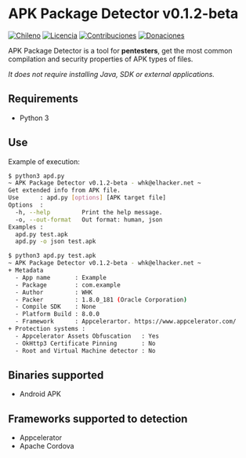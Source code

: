 # APK Package Detector v0.1.2-beta

[![Chileno](https://img.shields.io/badge/From-Chile-blue.svg)](https://es.wikipedia.org/wiki/Chile)
[![Licencia](https://img.shields.io/badge/license-GPL%20(%3E%3D%202)-blue.svg)](https://www.gnu.org/licenses/gpl-3.0.html)
[![Contribuciones](https://img.shields.io/badge/contributions-welcome-blue.svg)](https://github.com/WHK102/apk-package-detector/issues)
[![Donaciones](https://img.shields.io/badge/Donate-PayPal-blue.svg)](https://paypal.me/whk102)

APK Package Detector is a tool for **pentesters**, get the most common
compilation and security properties of APK types of files.

*It does not require installing Java, SDK or external applications.*


## Requirements

- Python 3


## Use

Example of execution:

```bash
$ python3 apd.py
~ APK Package Detector v0.1.2-beta - whk@elhacker.net ~
Get extended info from APK file.
Use      : apd.py [options] [APK target file]
Options  :
  -h, --help         Print the help message.
  -o, --out-format   Out format: human, json
Examples :
  apd.py test.apk
  apd.py -o json test.apk

$ python3 apd.py test.apk 
~ APK Package Detector v0.1.2-beta - whk@elhacker.net ~
+ Metadata
  - App name       : Example
  - Package        : com.example
  - Author         : WHK
  - Packer         : 1.8.0_181 (Oracle Corporation)
  - Compile SDK    : None
  - Platform Build : 8.0.0
  - Framework      : Appcelerartor. https://www.appcelerator.com/
+ Protection systems :
  - Appcelerator Assets Obfuscation   : Yes
  - OkHttp3 Certificate Pinning       : No
  - Root and Virtual Machine detector : No
```


## Binaries supported

- Android APK


## Frameworks supported to detection

- Appcelerator
- Apache Cordova